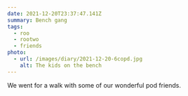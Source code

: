 ```yaml
---
date: 2021-12-20T23:37:47.141Z
summary: Bench gang
tags:
  - roo
  - rootwo
  - friends
photo:
  - url: /images/diary/2021-12-20-6copd.jpg
    alt: The kids on the bench
---
```


We went for a walk with some of our wonderful pod friends. 
